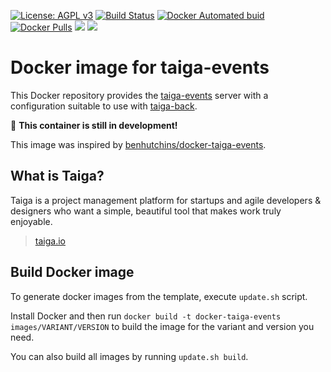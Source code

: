 
[uri_license]: http://www.gnu.org/licenses/agpl.html
[uri_license_image]: https://img.shields.io/badge/License-AGPL%20v3-blue.svg

[![License: AGPL v3][uri_license_image]][uri_license]
[![Build Status](https://travis-ci.org/Monogramm/docker-taiga-events.svg)](https://travis-ci.org/Monogramm/docker-taiga-events)
[![Docker Automated buid](https://img.shields.io/docker/cloud/build/monogramm/docker-taiga-events.svg)](https://hub.docker.com/r/monogramm/docker-taiga-events/)
[![Docker Pulls](https://img.shields.io/docker/pulls/monogramm/docker-taiga-events.svg)](https://hub.docker.com/r/monogramm/docker-taiga-events/)
[![](https://images.microbadger.com/badges/version/monogramm/docker-taiga-events.svg)](https://microbadger.com/images/monogramm/docker-taiga-events)
[![](https://images.microbadger.com/badges/image/monogramm/docker-taiga-events.svg)](https://microbadger.com/images/monogramm/docker-taiga-events)

# Docker image for taiga-events

This Docker repository provides the [taiga-events](https://github.com/taigaio/taiga-events) server with a configuration suitable to use with [taiga-back](https://github.com/taigaio/taiga-back).

:construction: **This container is still in development!**

This image was inspired by [benhutchins/docker-taiga-events](https://github.com/benhutchins/docker-taiga-events).

## What is Taiga?

Taiga is a project management platform for startups and agile developers & designers who want a simple, beautiful tool that makes work truly enjoyable.

> [taiga.io](https://taiga.io)

## Build Docker image

To generate docker images from the template, execute `update.sh` script.

Install Docker and then run `docker build -t docker-taiga-events images/VARIANT/VERSION` to build the image for the variant and version you need.

You can also build all images by running `update.sh build`.
